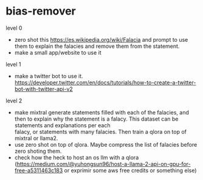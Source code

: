 # bias-remover

level 0
  - zero shot this  https://es.wikipedia.org/wiki/Falacia and prompt to use them to explain the falacies and remove them from the statement. 
  - make a small app/website to use it

level 1
 - make a twitter bot to use it. https://developer.twitter.com/en/docs/tutorials/how-to-create-a-twitter-bot-with-twitter-api-v2

level 2
  - make mixtral generate statements filled with each of the falacies, and then to explain why the statement is a falacy. This dataset can be statements and explanations per each  
    falacy, or statements with many falacies. Then train a qlora on top of mixtral or llama2.
  - use zero shot on top of qlora. Maybe compress the list of falacies before zero shoting them.
  - check how the heck to host an os llm with a qlora (https://medium.com/@yuhongsun96/host-a-llama-2-api-on-gpu-for-free-a5311463c183 or exprimir some aws free credits or 
    something else)

